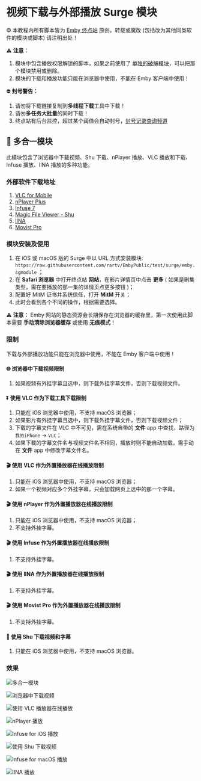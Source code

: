 # 视频下载与外部播放 Surge 模块

© 本教程内所有脚本皆为 [Emby 终点站](https://t.me/EmbyPublic) 原创，转载或魔改 (包括改为其他同类软件的模块或脚本) 请注明出处！

⚠️ **注意：**

1. 模块中包含播放权限解锁的脚本，如果之前使用了 [单独的破解模块](https://embywiki.911997.xyz/use-on-various-devices/use-on-ios/use-official-client/crack-with-surge.html)，可以把那个模块禁用或删除。
2. 模块的下载和播放功能只能在浏览器中使用，不能在 Emby 客户端中使用！

⛔️ **封号警告：**

1. 请勿将下载链接复制到**多线程下载**工具中下载！
2. 请勿**多任务大批量**的同时下载！
3. 终点站有后台监控，超过某个阈值会自动封号，[封号记录查询频道](https://t.me/joinchat/U7M2tqH3NKErZmP_)

## 🙏 多合一模块

此模块包含了浏览器中下载视频、Shu 下载、nPlayer 播放、VLC 播放和下载、Infuse 播放、IINA 播放的多种功能。

### 外部软件下载地址

1. [VLC for Mobile](https://itunes.apple.com/app/id650377962)
2. [nPlayer Plus](https://itunes.apple.com/app/id539397400)
3. [Infuse 7](https://itunes.apple.com/app/id1136220934)
4. [Magic File Viewer - Shu](https://itunes.apple.com/app/id1282297037)
5. [IINA](https://iina.io)
6. [Movist Pro](https://movistprime.com)

### 模块安装及使用

1. 在 iOS 或 macOS 版的 Surge 中以 URL 方式安装模块: `https://raw.githubusercontent.com/rartv/EmbyPublic/test/surge/emby.sgmodule` ；
2. 在 **Safari 浏览器** 中打开终点站 **网站**，在影片详情页中点击 **更多** ( 如果是剧集类型，需在要播放的那一集的详情页点更多按钮 )；
3. 配置好 MitM 证书并系统信任，打开 **MitM** 开关；
4. 此时会看到各个不同的操作，根据需要选择。

⚠️ **注意：** Emby 网站的静态资源会长期保存在浏览器的缓存里，第一次使用此脚本需要 **手动清除浏览器缓存** 或使用 **无痕模式**！

### 限制

下载与外部播放功能只能在浏览器中使用，不能在 Emby 客户端中使用！

#### 🌐 浏览器中下载视频限制

1. 如果视频有外挂字幕且选中，则下载外挂字幕文件，否则下载视频文件。

#### ⏬ 使用 VLC 作为下载工具下载限制

1. 只能在 iOS 浏览器中使用，不支持 macOS 浏览器；
2. 如果影片有外挂字幕且选中，则下载外挂字幕文件，否则下载视频文件；
3. 下载的字幕文件在 VLC 中不可见，需在系统自带的 **文件** app 中查找，路径为 `我的iPhone` -> `VLC`；
4. 如果下载的字幕文件名与视频文件名不相同，播放时则不能自动加载，需手动在 **文件** app 中修改字幕文件名。

#### 🎬 使用 VLC 作为外置播放器在线播放限制

1. 只能在 iOS 浏览器中使用，不支持 macOS 浏览器；
2. 如果一个视频对应多个外挂字幕，只会加载网页上选中的那一个字幕。

#### 🎬 使用 nPlayer 作为外置播放器在线播放限制

1. 只能在 iOS 浏览器中使用，不支持 macOS 浏览器；
2. 不支持外挂字幕。

#### 🎬 使用 Infuse 作为外置播放器在线播放限制

1. 不支持外挂字幕。

#### 🎬 使用 IINA 作为外置播放器在线播放限制

1. 不支持外挂字幕。

#### 🎬 使用 Movist Pro 作为外置播放器在线播放限制

1. 不支持外挂字幕。

#### 📖 使用 Shu 下载视频和字幕

1. 只能在 iOS 浏览器中使用，不支持 macOS 浏览器。

### 效果

![多合一模块](https://raw.githubusercontent.com/tingv/image/Shortcuts/2021/9/27/IMG_6251_023536.jpeg)

![浏览器中下载视频](https://raw.githubusercontent.com/tingv/image/Shortcuts/2021/8/19/D41B9DC0-E715-4C98-B6BB-BBADC456BDA7_162833.jpeg)

![使用 VLC 播放器在线播放](https://raw.githubusercontent.com/tingv/image/Shortcuts/2021/8/19/A1B7ACE3-72AD-4C27-96FB-B1D4A847FA73_162248.jpeg)

![nPlayer 播放](https://raw.githubusercontent.com/tingv/image/Shortcuts/2021/8/28/4CC03724-FC3D-4C27-9BC4-F33DCC9AFE53_075200.jpeg)

![Infuse for iOS 播放](https://raw.githubusercontent.com/tingv/image/Shortcuts/2021/8/28/5CC95C99-62BB-4C67-BCD9-6413121AD4B2_075140.jpeg)

![使用 Shu 下载视频](https://raw.githubusercontent.com/tingv/image/Shortcuts/2021/8/19/49688D2F-2147-4D4D-A89D-2D299BCF92DB_162230.jpeg)

![Infuse for macOS 播放](https://raw.githubusercontent.com/tingv/image/Shortcuts/2021/9/27/CC8939D0-441F-4C12-9DC6-F074F6A5326A_023203.jpeg)

![IINA 播放](https://raw.githubusercontent.com/tingv/image/Shortcuts/2021/9/27/FA5F29A7-C87E-48BA-AD2A-2A6FFCB03CB6_022626.jpeg)
